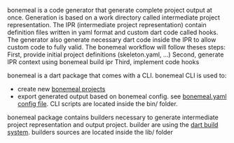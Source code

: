 bonemeal is a code generator that generate complete project output at once.
Generation is based on a work directory called intermediate project representation. The IPR (intermediate project representation) contain definition files written in yaml format and custom dart code called hooks.
The generator also generate necessary dart code inside the IPR to allow custom code to fully valid.
The bonemeal workflow will follow theses steps:
First, provide initial project definitions (skeleton.yaml, ...)
Second, generate IPR context using bonemeal build ipr
Third, implement code hooks


bonemeal is a dart package that comes with a CLI.
bonemeal CLI is used to:
  - create new [bonemeal projects]()
  - export generated output based on bonemeal config. see [bonemeal.yaml config file]().
CLI scripts are located inside the bin/ folder.

bonemeal package contains builders necessary to generate intermediate project representation and output project.
builder are using the [dart build system]().
builders sources are located inside the lib/ folder